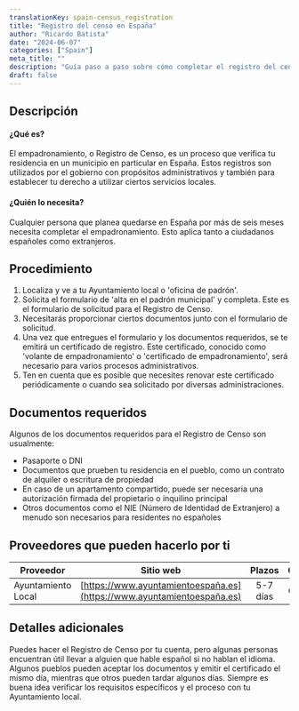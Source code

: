 ```yaml
---
translationKey: spain-census_registration
title: "Registro del censo en España"
author: "Ricardo Batista"
date: "2024-06-07"
categories: ["Spain"]
meta_title: ""
description: "Guía paso a paso sobre cómo completar el registro del censo en España"
draft: false
---
```


## Descripción
#### ¿Qué es?
El empadronamiento, o Registro de Censo, es un proceso que verifica tu residencia en un municipio en particular en España. Estos registros son utilizados por el gobierno con propósitos administrativos y también para establecer tu derecho a utilizar ciertos servicios locales.

#### ¿Quién lo necesita?
Cualquier persona que planea quedarse en España por más de seis meses necesita completar el empadronamiento. Esto aplica tanto a ciudadanos españoles como extranjeros.

## Procedimiento
1. Localiza y ve a tu Ayuntamiento local o 'oficina de padrón'.
2. Solicita el formulario de 'alta en el padrón municipal' y completa. Este es el formulario de solicitud para el Registro de Censo.
3. Necesitarás proporcionar ciertos documentos junto con el formulario de solicitud.
4. Una vez que entregues el formulario y los documentos requeridos, se te emitirá un certificado de registro. Este certificado, conocido como 'volante de empadronamiento' o 'certificado de empadronamiento', será necesario para varios procesos administrativos.
5. Ten en cuenta que es posible que necesites renovar este certificado periódicamente o cuando sea solicitado por diversas administraciones.

## Documentos requeridos
Algunos de los documentos requeridos para el Registro de Censo son usualmente:
- Pasaporte o DNI
- Documentos que prueben tu residencia en el pueblo, como un contrato de alquiler o escritura de propiedad
- En caso de un apartamento compartido, puede ser necesaria una autorización firmada del propietario o inquilino principal
- Otros documentos como el NIE (Número de Identidad de Extranjero) a menudo son necesarios para residentes no españoles

## Proveedores que pueden hacerlo por ti
| Proveedor        |     Sitio web     |     Plazos    |       Costo      |
| --------------- | --------------- |  :-------------: | :-------------: |
| Ayuntamiento Local |  [https://www.ayuntamientoespaña.es](https://www.ayuntamientoespaña.es)   |      5-7 días      |        Gratis       |

## Detalles adicionales
Puedes hacer el Registro de Censo por tu cuenta, pero algunas personas encuentran útil llevar a alguien que hable español si no hablan el idioma. Algunos pueblos pueden aceptar los documentos y emitir el certificado el mismo día, mientras que otros pueden tardar algunos días. Siempre es buena idea verificar los requisitos específicos y el proceso con tu Ayuntamiento local.
